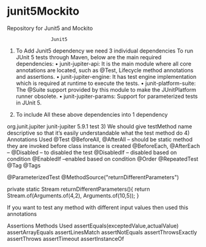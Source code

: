 # junit5Mockito
Repository for Junit5 and Mockito


					Junit5

1)	To Add Junit5 dependency we need 3 individual dependencies
To run JUnit 5 tests through Maven, below are the main required dependencies:
•	junit-jupiter-api: It is the main module where all core annotations are located, such as @Test, Lifecycle method annotations and assertions.
•	junit-jupiter-engine: It has test engine implementation which is required at runtime to execute the tests.
•	junit-platform-suite: The @Suite support provided by this module to make the JUnitPlatform runner obsolete.
•	junit-jupiter-params: Support for parameterized tests in JUnit 5.

2)	To include All these above dependencies into 1 dependency 
<!-- https://mvnrepository.com/artifact/org.junit.jupiter/junit-jupiter -->
<dependency>
    <groupId>org.junit.jupiter</groupId>
    <artifactId>junit-jupiter</artifactId>
    <version>5.9.1</version>
    <scope>test</scope>
</dependency>
3)	We should give testMethod name descriptive so that it’s easily understandable what the test method do 
4)	
Annotations Used
@Test
@BeforeAll, @AfterAll – should be static method they are invoked before class instance is created
@BeforeEach, @AfterEach –
@Disabled – to disabled the test
@DisabledIf – disabled based on condition
@EnabledIf –enabled based on condition
@Order @RepeatedTest @Tag @Tags

@ParameterizedTest
@MethodSource("returnDifferentParameters")

private static Stream<Arguments> returnDifferentParameters(){
    return Stream.of(Arguments.of(4,2),
            Arguments.of(10,5));
}

If you want to test any method with different input values  then used this annotations

Assertions Methods Used
assertEquals(exceptedValue,actualValue)
assertArrayEquals
assertLinesMatch
assertNotEquals
assertThrowsExactly
assertThrows
assertTimeout
assertInstanceOf


